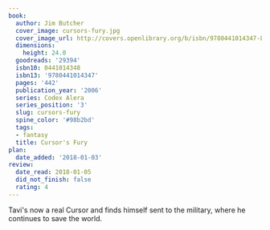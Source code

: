 ```yaml
---
book:
  author: Jim Butcher
  cover_image: cursors-fury.jpg
  cover_image_url: http://covers.openlibrary.org/b/isbn/9780441014347-L.jpg
  dimensions:
    height: 24.0
  goodreads: '29394'
  isbn10: 0441014348
  isbn13: '9780441014347'
  pages: '442'
  publication_year: '2006'
  series: Codex Alera
  series_position: '3'
  slug: cursors-fury
  spine_color: '#98b2bd'
  tags:
  - fantasy
  title: Cursor's Fury
plan:
  date_added: '2018-01-03'
review:
  date_read: 2018-01-05
  did_not_finish: false
  rating: 4
---
```


Tavi's now a real Cursor and finds himself sent to the military, where he continues to save the world.
